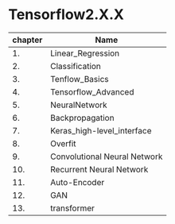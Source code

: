 # Tensorflow2.X.X
|chapter|Name|
|---|---|
|1.|Linear_Regression|
|2.|Classification|
|3.|Tenflow_Basics|
|4.|Tensorflow_Advanced|
|5.|NeuralNetwork|
|6.|Backpropagation|
|7.|Keras_high-level_interface|
|8.|Overfit|
|9.|Convolutional Neural Network|
|10.|Recurrent Neural Network|
|11.|Auto-Encoder|
|12.|GAN|
|13.|transformer|
